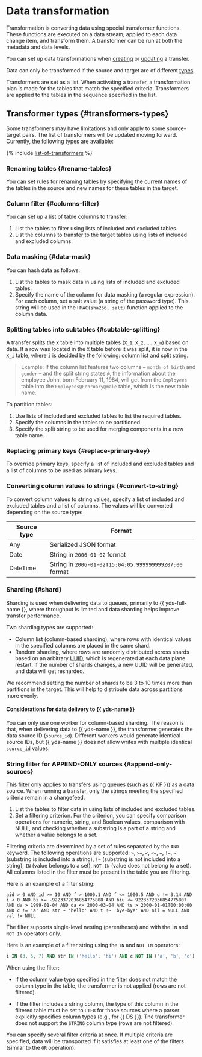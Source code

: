 # Data transformation

Transformation is converting data using special transformer functions. These functions are executed on a data stream, applied to each data change item, and transform them. A transformer can be run at both the metadata and data levels.

You can set up data transformations when [creating](../operations/transfer.md#create) or [updating](../operations/transfer.md#update) a transfer.

Data can only be transformed if the source and target are of different [types](../concepts/index.md#connectivity-matrix).

Transformers are set as a list. When activating a transfer, a transformation plan is made for the tables that match the specified criteria. Transformers are applied to the tables in the sequence specified in the list.

## Transformer types {#transformers-types}

Some transformers may have limitations and only apply to some source-target pairs. The list of transformers will be updated moving forward. Currently, the following types are available:

{% include [list-of-transformers](../../_includes/data-transfer/list-of-transformers.md) %}

### Renaming tables {#rename-tables}

You can set rules for renaming tables by specifying the current names of the tables in the source and new names for these tables in the target.

### Column filter {#columns-filter}

You can set up a list of table columns to transfer:

1. List the tables to filter using lists of included and excluded tables.
1. List the columns to transfer to the target tables using lists of included and excluded columns.

### Data masking {#data-mask}

You can hash data as follows:

1. List the tables to mask data in using lists of included and excluded tables.
1. Specify the name of the column for data masking (a regular expression). For each column, set a salt value (a string of the password type). This string will be used in the `HMAC(sha256, salt)` function applied to the column data.

### Splitting tables into subtables {#subtable-splitting}

A transfer splits the `X` table into multiple tables (`X_1`, `X_2`, ..., `X_n`) based on data. If a row was located in the `X` table before it was split, it is now in the `X_i` table, where `i` is decided by the following: column list and split string. 

> Example:
> If the column list features two columns – `month of birth` and `gender` – and the split string states `@`, the information about the employee John, born February 11, 1984, will get from the `Employees` table into the `Employees@February@male` table, which is the new table name.

To partition tables:

1. Use lists of included and excluded tables to list the required tables.
1. Specify the columns in the tables to be partitioned.
1. Specify the split string to be used for merging components in a new table name.

### Replacing primary keys {#replace-primary-key}

To override primary keys, specify a list of included and excluded tables and a list of columns to be used as primary keys.

### Converting column values to strings {#convert-to-string}

To convert column values to string values, specify a list of included and excluded tables and a list of columns. The values will be converted depending on the source type:

| Source type | Format                                            |
|--------------|---------------------------------------------------|
| Any          | Serialized JSON format                       |
| Date         | String in `2006-01-02` format                          |
| DateTime     | String in `2006-01-02T15:04:05.999999999Z07:00` format |

### Sharding {#shard}

Sharding is used when delivering data to queues, primarily to {{ yds-full-name }}, where throughput is limited and data sharding helps improve transfer performance.

Two sharding types are supported:

* Column list (column-based sharding), where rows with identical values in the specified columns are placed in the same shard.
* Random sharding, where rows are randomly distributed across shards based on an arbitrary [UUID](https://en.wikipedia.org/wiki/Universally_unique_identifier), which is regenerated at each data plane restart. If the number of shards changes, a new UUID will be generated, and data will get resharded.

We recommend setting the number of shards to be 3 to 10 times more than partitions in the target. This will help to distribute data across partitions more evenly.

#### Considerations for data delivery to {{ yds-name }}

You can only use one worker for column-based sharding. The reason is that, when delivering data to {{ yds-name }}, the transformer generates the data source ID (`source_id`). Different workers would generate identical source IDs, but {{ yds-name }} does not allow writes with multiple identical `source_id` values.

### String filter for APPEND-ONLY sources {#append-only-sources}

This filter only applies to transfers using queues (such as {{ KF }}) as a data source. When running a transfer, only the strings meeting the specified criteria remain in a changefeed.

1. List the tables to filter data in using lists of included and excluded tables.
1. Set a filtering criterion. For the criterion, you can specify comparison operations for numeric, string, and Boolean values, comparison with NULL, and checking whether a substring is a part of a string and whether a value belongs to a set.

Filtering criteria are determined by a set of rules separated by the `AND` keyword. The following operations are supported: `>`, `>=`, `<`, `<=`, `=`, `!=`, `~`(substring is included into a string), `!~` (substring is not included into a string), `IN` (value belongs to a set), `NOT IN` (value does not belong to a set). All columns listed in the filter must be present in the table you are filtering.

Here is an example of a filter string:
```text
aid > 0 AND id >= 10 AND f > 1000.1 AND f <= 1000.5 AND d != 3.14 AND i < 0 AND bi >= -9223372036854775808 AND biu <= 9223372036854775807 AND da > 1999-01-04 AND da <= 2000-03-04 AND ts > 2000-01-01T00:00:00 AND c != 'a' AND str ~ 'hello' AND t !~ 'bye-bye' AND nil = NULL AND val != NULL
```

The filter supports single-level nesting (parentheses) and with the `IN` and `NOT IN` operators only.

Here is an example of a filter string using the `IN` and `NOT IN` operators:
```sql
i IN (3, 5, 7) AND str IN ('hello', 'hi') AND c NOT IN ('a', 'b', 'c')
```

When using the filter:

* If the column value type specified in the filter does not match the column type in the table, the transformer is not applied (rows are not filtered).

* If the filter includes a string column, the type of this column in the filtered table must be set to `UTF8` for those sources where a parser explicitly specifies column types (e.g., for {{ DS }}). The transformer does not support the `STRING` column type (rows are not filtered).

You can specify several filter criteria at once. If multiple criteria are specified, data will be transported if it satisfies at least one of the filters (similar to the `OR` operation).

